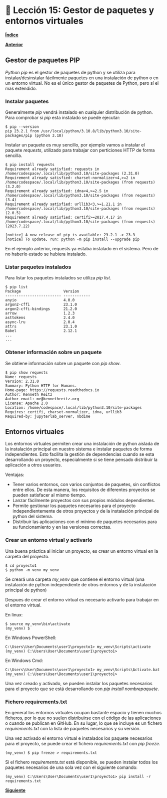 # 📗 Lección 15: Gestor de paquetes y entornos virtuales

**[Índice](../README.md)**

**[Anterior](../14_Modulos/README.md)**

## Gestor de paquetes PIP

*Python pip* es el gestor de paquetes de python y se utiliza para instalar/desinstalar fácilmente paquetes en una instalación de python o en un entorno virtual. No es el único gestor de paquetes de Python, pero sí el mas extendido.

### Instalar paquetes

Generalmente *pip* vendrá instalado en cualquier distribución de python. Para comprobar si *pip* esta instalado se puede ejecutar:

```console
$ pip --version
pip 23.2.1 from /usr/local/python/3.10.8/lib/python3.10/site-packages/pip (python 3.10)
```

Instalar un paquete es muy sencillo, por ejemplo vamos a instalar el paquete *requests*, utilizado para trabajar con perticiones HTTP de forma sencilla.

```console
$ pip install requests
Requirement already satisfied: requests in /home/codespace/.local/lib/python3.10/site-packages (2.31.0)
Requirement already satisfied: charset-normalizer<4,>=2 in /home/codespace/.local/lib/python3.10/site-packages (from requests) (3.2.0)
Requirement already satisfied: idna<4,>=2.5 in /home/codespace/.local/lib/python3.10/site-packages (from requests) (3.4)
Requirement already satisfied: urllib3<3,>=1.21.1 in /home/codespace/.local/lib/python3.10/site-packages (from requests) (2.0.5)
Requirement already satisfied: certifi>=2017.4.17 in /home/codespace/.local/lib/python3.10/site-packages (from requests) (2023.7.22)

[notice] A new release of pip is available: 23.2.1 -> 23.3
[notice] To update, run: python -m pip install --upgrade pip
```

En el ejemplo anterior, requests ya estaba instalado en el sistema. Pero de no haberlo estado se hubiera instalado.

### Listar paquetes instalados

Para listar los paquetes instalados se utiliza *pip list*.

```console
$ pip list
Package                   Version
------------------------- ------------
anyio                     4.0.0
argon2-cffi               23.1.0
argon2-cffi-bindings      21.2.0
arrow                     1.2.3
asttokens                 2.4.0
async-lru                 2.0.4
attrs                     23.1.0
Babel                     2.12.1
...
...
```

### Obtener información sobre un paquete

Se obtiene información sobre un paquete con *pip show*.

```console
$ pip show requests
Name: requests
Version: 2.31.0
Summary: Python HTTP for Humans.
Home-page: https://requests.readthedocs.io
Author: Kenneth Reitz
Author-email: me@kennethreitz.org
License: Apache 2.0
Location: /home/codespace/.local/lib/python3.10/site-packages
Requires: certifi, charset-normalizer, idna, urllib3
Required-by: jupyterlab_server, nbdime
```

## Entornos virtuales

Los entornos virtuales permiten crear una instalación de python aislada de la instalación principal en nuestro sistema e instalar paquetes de forma independientes. Esto facilita la gestión de dependencias cuando se esta desarrollando un proyecto, especialmente si se tiene pensado distribuir la aplicación a otros usuarios.

Ventajas:
- Tener varios entornos, con varios conjuntos de paquetes, sin conflictos entre ellos. De esta manera, los requisitos de diferentes proyectos se pueden satisfacer al mismo tiempo.
- Lanzar fácilmente proyectos con sus propios módulos dependientes.
- Permite gestionar los paquetes necesarios para el proyecto independientemente de otros proyectos y de la instalación principal de python del sistema.
- Distribuir las aplicaciones con el mínimo de paquetes necesarios para su funcionamiento y en las versiones correctas.

### Crear un entorno virtual y activarlo

Una buena práctica al iniciar un proyecto, es crear un entorno virtual en la carpeta del proyecto.

```console
$ cd proyecto1
$ python -m venv my_venv
```
Se creará una carpeta *my_venv* que contiene el entorno virtual (una instalación de python independiente de otros entornos y de la instalación principal de python)

Despues de crear el entorno virtual es necesario activarlo para trabajar en el entorno virtual.

En linux:
```console
$ source my_venv\bin\activate
(my_venv) $
```

En Windows PowerShell:
```console
C:\Users\User\Documents\user1\proyecto1> my_venv\Scripts\activate
(my_venv) C:\Users\User\Documents\user1\proyecto1>
```

En Windows Cmd:
```console
C:\Users\User\Documents\user1\proyecto1> my_venv\Scripts\Activate.bat
(my_venv) C:\Users\User\Documents\user1\proyecto1>
```

Una vez creado y activado, se pueden instalar los paquetes necesarios para el proyecto que se está desarrollando con *pip install nombrepaquete*.

### Fichero requirements.txt

En general los entornos virtuales ocupan bastante espacio y tienen muchos ficheros, por lo que no suelen distribuirse con el código de las aplicaciones o cuando se publican en GitHub. En su lugar, lo que se incluye es un fichero *requirements.txt* con la lista de paquetes necesarios y su versión.

Una vez activado el entorno virtual e instalados los paquete necesarios para el proyecto, se puede crear el fichero *requirements.txt* con *pip freeze*.

```console
(my_venv) $ pip freeze > requirements.txt
```
Si el fichero *requirements.txt* está disponible, se pueden instalar todos los paquetes necesarios de una sola vez con el siguiente comando:

```console
(my_venv) C:\Users\User\Documents\user1\proyecto1> pip install -r requirements.txt
```




**[Siguiente](../16_/README.md)**

